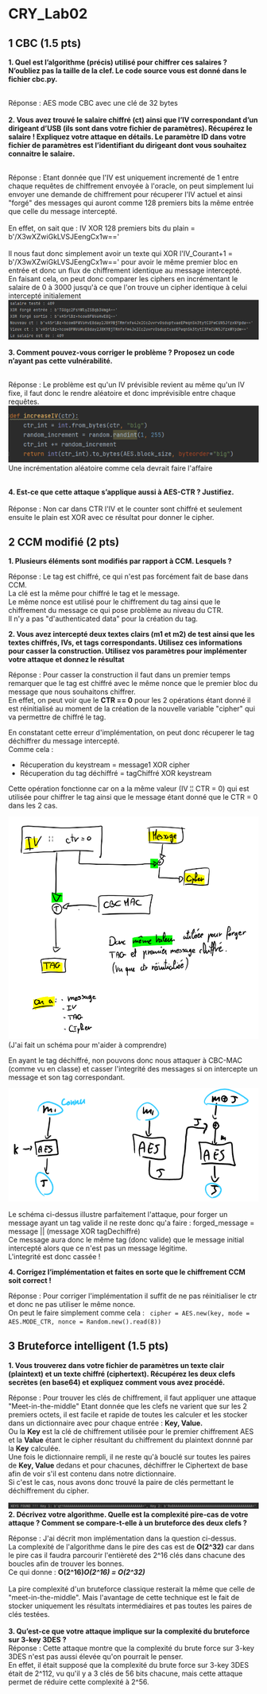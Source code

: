 # CRY_Lab02

## 1 CBC (1.5 pts)
**1. Quel est l’algorithme (précis) utilisé pour chiffrer ces salaires ? N’oubliez pas la taille de la clef.
Le code source vous est donné dans le fichier cbc.py.<br/><br/>**

   Réponse : AES mode CBC avec une clé de 32 bytes<br/><br/>
**2. Vous avez trouvé le salaire chiffré (ct) ainsi que l’IV correspondant d’un dirigeant d’USB (ils sont
dans votre fichier de paramètres). Récupérez le salaire ! Expliquez votre attaque en détails. Le
paramètre ID dans votre fichier de paramètres est l’identifiant du dirigeant dont vous souhaitez
connaitre le salaire.<br/><br/>**

   Réponse : Etant donnée que l'IV est uniquement incrementé de 1 entre chaque requêtes de chiffrement envoyée à l'oracle,
   on peut simplement lui envoyer une demande de chiffrement pour récuperer l'IV actuel et ainsi "forgé" des messages
   qui auront comme 128 premiers bits la même entrée que celle du message intercepté.<br/><br/>
   En effet, on sait que : IV XOR 128 premiers bits du plain = b'/X3wXZwiGkLVSJEengCx1w=='<br/><br/>
   Il nous faut donc simplement avoir un texte qui XOR l'IV_Courant+1 = b'/X3wXZwiGkLVSJEengCx1w==' pour avoir le
   même premier bloc en entrée et donc un flux de chiffrement identique au message intercepté.<br/>
   En faisant cela, on peut donc comparer les ciphers en incrémentant le salaire de 0 à 3000 jusqu'à ce que l'on
   trouve un cipher identique à celui intercepté initialement
   ![CBC salaire](/imgs/img.png "CBC salaire")
   <br/>

**3. Comment pouvez-vous corriger le problème ? Proposez un code n’ayant pas cette vulnérabilité.<br/><br/>**

   Réponse : Le problème est qu'un IV prévisible revient au même qu'un IV fixe, il faut donc le rendre aléatoire
   et donc imprévisible entre chaque requêtes.
   ![CBC salaire](/imgs/IncrementRandom.png "CBC salaire")<br/>
   Une incrémentation aléatoire comme cela devrait faire l'affaire<br/><br/>

**4. Est-ce que cette attaque s’applique aussi à AES-CTR ? Justifiez.<br/><br/>**
  Réponse : Non car dans CTR l'IV et le counter sont chiffré et seulement ensuite le plain est XOR avec ce résultat
  pour donner le cipher.

## 2 CCM modifié (2 pts)
**1. Plusieurs éléments sont modifiés par rapport à CCM. Lesquels ?**

Réponse : Le tag est chiffré, ce qui n'est pas forcément fait de base dans CCM. <br/>
La clé est la même pour chiffré le tag et le message. <br/>
Le même nonce est utilisé pour le chiffrement du tag ainsi que le chiffrement du message ce qui pose problème
au niveau du CTR.<br/>
Il n'y a pas "d'authenticated data" pour la création du tag.

**2. Vous avez intercepté deux textes clairs (m1 et m2) de test ainsi que les textes chiffrés, IVs, et
tags correspondants. Utilisez ces informations pour casser la construction. Utilisez vos paramètres
pour implémenter votre attaque et donnez le résultat**

Réponse : Pour casser la construction il faut dans un premier temps remarquer que le tag est chiffré avec
le même nonce que le premier bloc du message que nous souhaitons chiffrer.<br/>
En effet, on peut voir que le **CTR == 0** pour les 2 opérations étant donné il est réinitialisé au moment
de la création de la nouvelle variable "cipher" qui va permettre de chiffré le tag.

En constatant cette erreur d'implémentation, on peut donc récuperer le tag déchiffrer du message intercepté.<br/>
Comme cela : <br/> 
- Récuperation du keystream = message1 XOR cipher
- Récuperation du tag déchiffré = tagChiffré XOR keystream 

Cette opération fonctionne car on a la même valeur (IV ¦¦ CTR = 0) qui est utilisée pour chiffrer le tag ainsi que le message
étant donné que le CTR = 0 dans les 2 cas.

![img.png](/imgs/Schema_Ctr0.png)
(J'ai fait un schéma pour m'aider à comprendre)

En ayant le tag déchiffré, non pouvons donc nous attaquer à CBC-MAC (comme vu en classe) et casser l'integrité des 
messages si on intercepte un message et son tag correspondant.<br/>

![img.png](img.png)

Le schéma ci-dessus illustre parfaitement l'attaque, pour forger un message ayant un tag valide il ne reste donc qu'a
faire : forged_message = message || (message XOR tagDechiffré)<br/>
Ce message aura donc le même tag (donc valide) que le message initial intercepté alors que ce n'est pas un message légitime.<br/>
L'integrité est donc cassée !

**4. Corrigez l’implémentation et faites en sorte que le chiffrement CCM soit correct !**

Réponse : Pour corriger l'implémentation il suffit de ne pas réinitialiser le ctr et donc ne pas utiliser le même nonce.<br/>
On peut le faire simplement comme cela : ` cipher = AES.new(key, mode = AES.MODE_CTR, nonce = Random.new().read(8))`

## 3 Bruteforce intelligent (1.5 pts)
**1. Vous trouverez dans votre fichier de paramètres un texte clair (plaintext) et un texte chiffré
(ciphertext). Récupérez les deux clefs secrètes (en base64) et expliquez comment vous avez
procédé.**<br/>

Réponse : Pour trouver les clés de chiffrement, il faut appliquer une attaque "Meet-in-the-middle"
Etant donnée que les clefs ne varient que sur les 2 premiers octets, il est facile et rapide de toutes les
calculer et les stocker dans un dictionnaire avec pour chaque entrée : **Key, Value.**<br/>
Ou la **Key** est la clé de chiffrement utilisée pour le premier chiffrement AES et la **Value** étant le cipher résultant
du chiffrement du plaintext donnné par la **Key** calculée.<br/>
Une fois le dictionnaire rempli, il ne reste qu'à bouclé sur toutes les paires de **Key, Value** dedans
et pour chacunes, déchiffrer le Ciphertext de base afin de voir s'il est contenu dans notre dictionnaire.<br/>
Si c'est le cas, nous avons donc trouvé la paire de clés permettant le déchiffrement du cipher.

![Keys Bruteforce](/imgs/meetInTheMiddle.png "Bruteforce")<br/>
**2. Décrivez votre algorithme. Quelle est la complexité pire-cas de votre attaque ? Comment se
compare-t-elle à un bruteforce des deux clefs ?**<br/>

Réponse : J'ai décrit mon implémentation dans la question ci-dessus.<br/>
La complexité de l'algorithme dans le pire des cas est de **O(2^32)** car dans le pire cas il faudra parcourir l'entièreté
des 2^16 clés dans chacune des boucles afin de trouver les bonnes.<br/>
Ce qui donne : **O(2^16)*O(2^16) = O(2^32)***<br/><br/>
La pire complexité d'un bruteforce classique resterait la même que celle de "meet-in-the-middle".
Mais l'avantage de cette technique est le fait de stocker uniquement les résultats intermédiaires et pas toutes les paires 
de clés testées.<br/><br/>
**3. Qu’est-ce que votre attaque implique sur la complexité du bruteforce sur 3-key 3DES ?**<br/>
Réponse : Cette attaque montre que la complexité du brute force sur 3-key 3DES n'est pas aussi élevée qu'on pourrait le penser. <br/>
En effet, il était supposé que la complexité du brute force sur 3-key 3DES était de 2^112, vu qu'il y a 3 clés de 56 bits chacune,
mais cette attaque permet de réduire cette complexité à 2^56.

